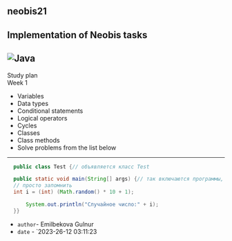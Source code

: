 neobis21
---
Implementation of Neobis tasks
---
![Java](https://www.bocasay.com/wp-content/uploads/2022/03/JAVA-1.png)
---
Study plan</br>
Week 1</br>
- Variables
- Data types
- Conditional statements
- Logical operators
- Cycles
- Classes
- Class methods
- Solve problems from the list below
---
```Java
  public class Test {// объявляется класс Test

  public static void main(String[] args) {// так включаются программы,
  // просто запомнить
  int i = (int) (Math.random() * 10 + 1);

      System.out.println("Случайное число:" + i);
  }}
```


- `author`- Emilbekova Gulnur
- `date` - `2023-26-12 03:11:23
